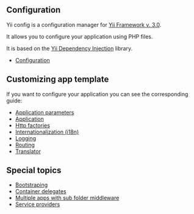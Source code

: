 ## Configuration

Yii config is a configuration manager for [Yii Framework v. 3.0](https://www.yiiframework.com/).

It allows you to configure your application using PHP files.

It is based on the [Yii Dependency Injection](https://github.com/yiisoft/di) library.

- [Configuration](/docs/guide/config.md)

## Customizing app template

If you want to configure your application you can see the corresponding guide:

- [Application parameters](/docs/guide/application-params.md)
- [Application](/docs/guide/application.md) 
- [Http factories](/docs/guide/psr17.md)
- [Internationalization (i18n)](/docs/guide/i18n.md)
- [Logging](/docs/guide/logger.md)
- [Routing](/docs/guide/routing.md)
- [Translator](/docs/guide/translator.md)

## Special topics

- [Bootstraping](/docs/guide/bootstraping.md)
- [Container delegates](/docs/guide/delegates.md)
- [Multiple apps with sub folder middleware](/docs/guide/multiple-apps.md)
- [Service providers](/docs/guide/service-provider.md)
